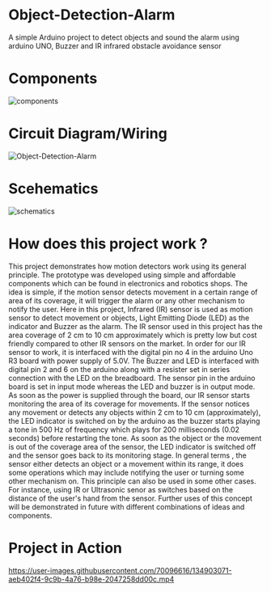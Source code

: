# Object-Detection-Alarm
A simple Arduino project to detect objects and sound the alarm using arduino UNO, Buzzer and IR infrared obstacle avoidance sensor

# Components
![components](https://user-images.githubusercontent.com/70096616/154021224-d1f87632-e6e3-4fb4-be42-fd89a724f9b0.png)


# Circuit Diagram/Wiring 
![Object-Detection-Alarm](https://user-images.githubusercontent.com/70096616/134899013-669e4b06-e044-4cd8-941e-6013db12b3cc.png)


# Scehematics
![schematics](https://user-images.githubusercontent.com/70096616/154023388-19f2a4eb-8a5c-4c41-a688-8a24609389e2.png)

# How does this project work ?
This project demonstrates how motion detectors work using its general principle. The prototype was developed using simple and affordable components which can be found in electronics and robotics shops. The idea is simple, if the motion sensor detects movement in a certain range of area of its coverage, it will trigger the alarm or any other mechanism to notify the user. Here in this project, Infrared (IR) sensor is used as motion sensor to detect movement or objects, Light Emitting Diode (LED) as the indicator and Buzzer as the alarm. The IR sensor used in this project has the area coverage of 2 cm to 10 cm approximately which is pretty low but cost friendly compared to other IR sensors on the market.  In order for our IR sensor to work, it is interfaced with the digital pin no 4 in the arduino Uno R3 board with power supply of 5.0V. The Buzzer and LED is interfaced with digital pin 2 and 6 on the arduino along with a resister set in series connection with the LED on the breadboard.
The sensor pin in the arduino board is set in input mode whereas the LED and buzzer is in output mode. As soon as the power is supplied through the board, our IR sensor starts monitoring the area of its coverage for movements.  If the sensor notices any movement or detects any objects within 2 cm to 10 cm (approximately), the LED indicator is switched on by the arduino as the buzzer starts playing a tone in 500 Hz of frequency which plays for 200 milliseconds (0.02 seconds) before restarting the tone. As soon as the object or the movement is out of the coverage area of the sensor, the LED indicator is switched off and the sensor goes back to its monitoring stage. In general terms , the sensor either detects an object or a movement within its range, it does some operations which may include notifying the user or turning some other mechanism on. This principle can also be used in some other cases. For instance, using IR or Ultrasonic senor as switches based on the distance of the user's hand from the sensor.
Further uses of this concept will be demonstrated in future with different combinations of ideas and components.

# Project in Action
https://user-images.githubusercontent.com/70096616/134903071-aeb402f4-9c9b-4a76-b98e-2047258dd00c.mp4

